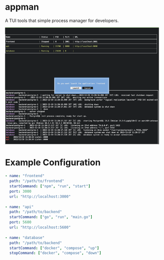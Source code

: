 # appman

A TUI tools that simple process manager for developers.

![appman screenshot](./misc/appman.png)

# Example Configuration

```yaml
- name: "frontend"
  path: "/path/to/frontend"
  startCommand: ["npm", "run", "start"]
  port: 3000
  url: "http://localhost:3000"

- name: "api"
  path: "/path/to/backend"
  startCommand: ["go", "run", "main.go"]
  port: 5600
  url: "http://localhost:5600"

- name: "database"
  path: "/path/to/backend"
  startCommand: ["docker", "compose", "up"]
  stopCommand: ["docker", "compose", "down"]
```

